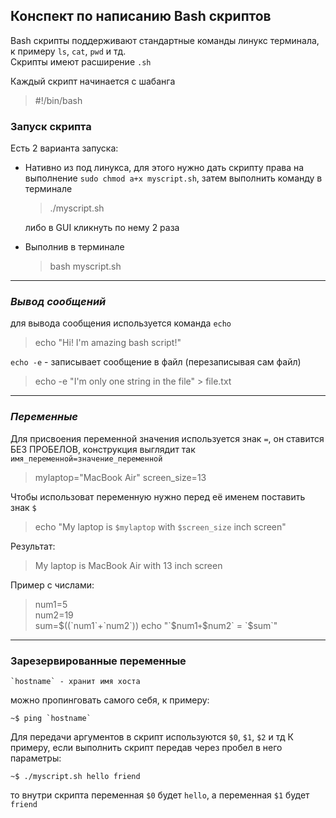 ## Конспект по написанию Bash скриптов

Bash скрипты поддерживают стандартные команды линукс терминала, к примеру `ls`, `cat`, `pwd` и тд.  
Скрипты имеют расширение `.sh`

Каждый скрипт начинается с шабанга
> #!/bin/bash

### Запуск скрипта
Есть 2 варианта запуска:
- Нативно из под линукса, для этого нужно дать скрипту права на выполнение `sudo chmod a+x myscript.sh`, затем выполнить команду в терминале
  >./myscript.sh

  либо в GUI кликнуть по нему 2 раза

- Выполнив в терминале  
  > bash myscript.sh
---

### *Вывод сообщений*
для вывода сообщения используется команда `echo`
> echo "Hi! I'm amazing bash script!"

`echo -e` - записывает сообщение в файл (перезаписывая сам файл)
> echo -e "I'm only one string in the file" > file.txt
---
### *Переменные*
Для присвоения переменной значения используется знак `=`, он ставится БЕЗ ПРОБЕЛОВ, конструкция выглядит так `имя_переменной=значение_переменной`
> mylaptop="MacBook Air"
> screen_size=13

Чтобы использоват переменную нужно перед её именем поставить знак `$`
> echo "My laptop is `$mylaptop` with `$screen_size` inch screen"

Результат:
> My laptop is MacBook Air with 13 inch screen

Пример с числами:
> num1=5  
> num2=19  
> sum=$((`num1`+`num2`))  
> echo "`$num1` + `$num2` = `$sum`"
---
### Зарезервированные переменные
    `hostname` - хранит имя хоста
можно пропинговать самого себя, к примеру:

    ~$ ping `hostname`

Для передачи аргументов в скрипт используются `$0`, `$1`, `$2` и тд
К примеру, если выполнить скрипт передав через пробел в него параметры: 

    ~$ ./myscript.sh hello friend

то внутри скрипта переменная `$0` будет `hello`, а переменная `$1` будет `friend`
